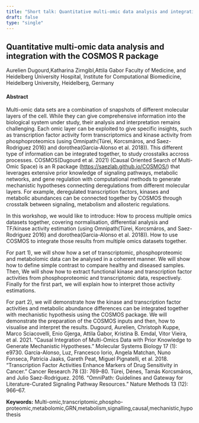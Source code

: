 ```yaml
---
title: "Short talk: Quantitative multi-omic data analysis and integration with the COSMOS R package"
draft: false
type: "single"
---
```


## Quantitative multi-omic data analysis and integration with the COSMOS R package
Aurelien Dugourd,Katharina Zirngibl,Attila Gabor
Faculty of Medicine, and Heidelberg University Hospital, Institute for Computational Biomedicine, Heidelberg University, Heidelberg, Germany
#### Abstract

Multi-omic data sets are a combination of snapshots of different molecular layers of the cell. While they can give comprehensive information into the biological system under study, their analysis and interpretation remains challenging.  Each omic layer can be exploited to give specific insights, such as transcription factor activity form transcriptomics and kinase activity from phosphoproteomics (using Omnipath(Türei, Korcsmáros, and Saez-Rodriguez 2016) and dorothea(Garcia-Alonso et al. 2018)). This different type of information can be integrated together, to study crosstalks accross processes. COSMOS(Dugourd et al. 2021) (Causal Oriented Search of Multi-Omic Space) is an R package (https://saezlab.github.io/COSMOS/) that leverages extensive prior knowledge of signaling pathways, metabolic networks, and gene regulation with computational methods to generate mechanistic hypotheses connecting deregulations from different molecular layers. For example, deregulated transcription factors, kinases and metabolic abundances can be connected together by COSMOS through crosstalk between signaling, metabolism and allosteric regulations. 

In this workshop, we would like to introduce:
How to process multiple omics datasets together, covering normalisation, differential analysis and TF/kinase activity estimation (using Omnipath(Türei, Korcsmáros, and Saez-Rodriguez 2016) and dorothea(Garcia-Alonso et al. 2018)).
How to use COSMOS to integrate those results from multiple omics datasets together.

For part 1), we will show how a set of transcriptomic, phosphoproteomic and metabolomic data can be analysed in a coherent manner. We will show how to define simple contrast to compare healthy and diseased samples. Then, We will show how to extract functional kinase and transcription factor activities from phosphoproteomic and transcriptomic data, respectively. Finally for the first part, we will explain how to interpret those activity estimations.

For part 2), we will demonstrate how the kinase and transcription factor activities and metabolic abundance differences can be integrated together with mechanistic hypothesis using the COSMOS package. We will demonstrate the preparation of the COSMOS inputs and then, how to visualise and interpret the results.
Dugourd, Aurelien, Christoph Kuppe, Marco Sciacovelli, Enio Gjerga, Attila Gabor, Kristina B. Emdal, Vitor Vieira, et al. 2021. “Causal Integration of Multi-Omics Data with Prior Knowledge to Generate Mechanistic Hypotheses.” Molecular Systems Biology 17 (1): e9730.
Garcia-Alonso, Luz, Francesco Iorio, Angela Matchan, Nuno Fonseca, Patricia Jaaks, Gareth Peat, Miguel Pignatelli, et al. 2018. “Transcription Factor Activities Enhance Markers of Drug Sensitivity in Cancer.” Cancer Research 78 (3): 769–80.
Türei, Dénes, Tamás Korcsmáros, and Julio Saez-Rodriguez. 2016. “OmniPath: Guidelines and Gateway for Literature-Curated Signaling Pathway Resources.” Nature Methods 13 (12): 966–67.

**Keywords:** Multi-omic,transcriptomic,phospho-proteomic,metabolomic,GRN,metabolism,signalling,causal,mechanistic,hypothesis
